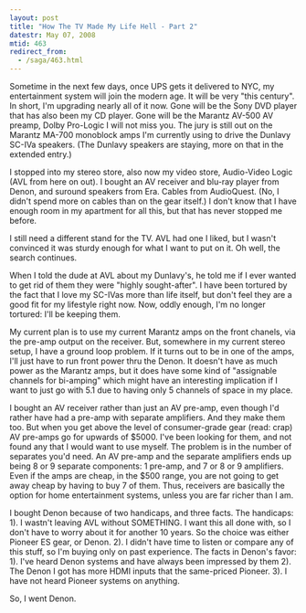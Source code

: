 ```yaml
---
layout: post
title: "How The TV Made My Life Hell - Part 2"
datestr: May 07, 2008
mtid: 463
redirect_from:
  - /saga/463.html
---
```


Sometime in the next few days, once UPS gets it delivered to NYC, my entertainment system will join the modern age.  It will be very "this century".  In short, I'm upgrading nearly all of it now.  Gone will be the Sony DVD player that has also been my CD player.  Gone will be the Marantz AV-500 AV preamp, Dolby Pro-Logic I will not miss you.  The jury is still out on the Marantz MA-700 monoblock amps I'm currently using to drive the Dunlavy SC-IVa speakers.  (The Dunlavy speakers are staying, more on that in the extended entry.)

I stopped into my stereo store, also now my video store, Audio-Video Logic (AVL from here on out).  I bought an AV receiver and blu-ray player from Denon, and suround speakers from Era.  Cables from AudioQuest.  (No, I didn't spend more on cables than on the gear itself.)  I don't know that I have enough room in my apartment for all this, but that has never stopped me before.

I still need a different stand for the TV.  AVL had one I liked, but I wasn't convinced it was sturdy enough for what I want to put on it.  Oh well, the search continues.

When I told the dude at AVL about my Dunlavy's, he told me if I ever wanted to get rid of them they were "highly sought-after".  I have been tortured by the fact that I love my SC-IVas more than life itself, but don't feel they are a good fit for my lifestyle right now.  Now, oddly enough, I'm no longer tortured: I'll be keeping them.

 My current plan is to use my current Marantz amps on the front chanels, via the pre-amp output on the receiver.  But, somewhere in my current stereo setup, I have a ground loop problem.  If it turns out to be in one of the amps, I'll just have to run front power thru the Denon.  It doesn't have as much power as the Marantz amps, but it does have some kind of "assignable channels for bi-amping" which might have an interesting implication if I want to just go with 5.1 due to having only 5 channels of space in my place.

I bought an AV receiver rather than just an AV pre-amp, even though I'd rather have had a pre-amp with separate amplifiers.  And they make them too.  But when you get above the level of consumer-grade gear (read: crap) AV pre-amps go for upwards of $5000.  I've been looking for them, and not found any that I would want to use myself.  The problem is in the number of separates you'd need.  An AV pre-amp and the separate amplifiers ends up being 8 or 9 separate components: 1 pre-amp, and 7 or 8 or 9 amplifiers.  Even if the amps are cheap, in the $500 range, you are not going to get away cheap by having to buy 7 of them.  Thus, receivers are basically the option for home entertainment systems, unless you are far richer than I am.

I bought Denon because of two handicaps, and three facts.  The handicaps: 1). I wastn't leaving AVL without SOMETHING.  I want this all done with, so I don't have to worry about it for another 10 years.  So the choice was either Pioneer ES gear, or Denon.  2). I didn't have time to listen or compare any of this stuff, so I'm buying only on past experience.  The facts in Denon's favor: 1). I've heard Denon systems and have always been impressed by them  2). The Denon I got has more HDMI inputs that the same-priced Pioneer.  3).  I have not heard Pioneer systems on anything.

So, I went Denon.

